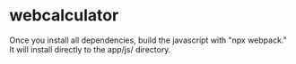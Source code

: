 # webcalculator

Once you install all dependencies, build the javascript with "npx webpack." It will install directly to the app/js/ directory.

